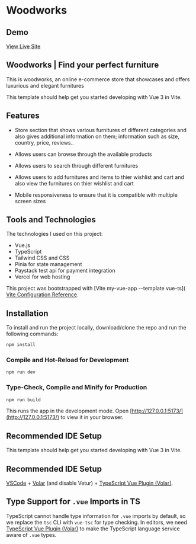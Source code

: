 # Woodworks

## Demo

[View Live Site](https://woodworks.vercel.app//)

## Woodworks | Find your perfect furniture

This is woodworks, an online e-commerce store that showcases and offers luxurious and elegant furnitures

This template should help get you started developing with Vue 3 in Vite.

## Features 

+ Store section that shows various furnitures of different categories and also gives additional information on them; information such as size, country, price, reviews..

+ Allows users can browse through the available products

+ Allows users to search through different furnitures

+ Allows users to add furnitures and items to thier wishlist and cart and also view the furnitures on thier wishlist and cart 

+ Mobile responsiveness to ensure that it is compatible with multiple screen sizes



## Tools and Technologies

The technologies I used on this project:
+ Vue.js
+ TypeScript
+ Tailwind CSS and CSS
+ Pinia for state management
+ Paystack test api for payment integration
+ Vercel for web hosting




This project was bootstrapped with [Vite my-vue-app --template vue-ts]( [Vite Configuration Reference](https://vitejs.dev/config/).

## Installation

To install and run the project locally, download/clone the repo and run the following commands:

```sh
npm install
```

### Compile and Hot-Reload for Development

```sh
npm run dev
```

### Type-Check, Compile and Minify for Production

```sh
npm run build
```


This runs the app in the development mode. Open [http://127.0.0.1:5173/](http://127.0.0.1:5173/) to view it in your browser.


## Recommended IDE Setup

This template should help get you started developing with Vue 3 in Vite.

## Recommended IDE Setup

[VSCode](https://code.visualstudio.com/) + [Volar](https://marketplace.visualstudio.com/items?itemName=Vue.volar) (and disable Vetur) + [TypeScript Vue Plugin (Volar)](https://marketplace.visualstudio.com/items?itemName=Vue.vscode-typescript-vue-plugin).

## Type Support for `.vue` Imports in TS

TypeScript cannot handle type information for `.vue` imports by default, so we replace the `tsc` CLI with `vue-tsc` for type checking. In editors, we need [TypeScript Vue Plugin (Volar)](https://marketplace.visualstudio.com/items?itemName=Vue.vscode-typescript-vue-plugin) to make the TypeScript language service aware of `.vue` types.

